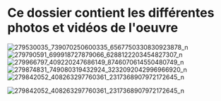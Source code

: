 # Ce dossier contient les différentes photos et vidéos de l'oeuvre


![279530035_739070250600335_6567750330830923878_n](https://user-images.githubusercontent.com/89647885/167046199-3b1fd2bd-a762-4df8-a307-f06c659916ca.jpg)
![279790591_699918727879066_6288122203454827307_n](https://user-images.githubusercontent.com/89647885/167046313-b95adbd1-8688-4ce5-89a5-13d85305a485.jpg)
![279966797_409220247686149_8746070614550480749_n](https://user-images.githubusercontent.com/89647885/167046316-4fcb7fd8-87a7-4a7f-855c-370daa60fb06.jpg)
![279874831_749080319432924_3232092042996966920_n](https://user-images.githubusercontent.com/89647885/167046322-c5d197dd-84e8-4ec0-9ae6-fcf103ea321d.jpg)![279842052_408263297760361_2317368907972172645_n](https://user-images.githubusercontent.com/89647885/167046358-ce3d14b5-4820-4c21-8593-227520f76214.jpg)

![279842052_408263297760361_2317368907972172645_n](https://user-images.githubusercontent.com/89647885/167046371-c763c18c-3990-4393-85d0-e8529309ba19.jpg)
